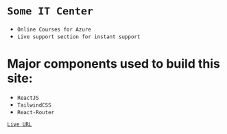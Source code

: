 # `Some IT Center`

- `Online Courses for Azure`
- `Live support section for instant support`

# Major components used to build this site:
- `ReactJS`
- `TailwindCSS`
- `React-Router`

[`Live URL`](https://router-review-imzihad21.netlify.app)